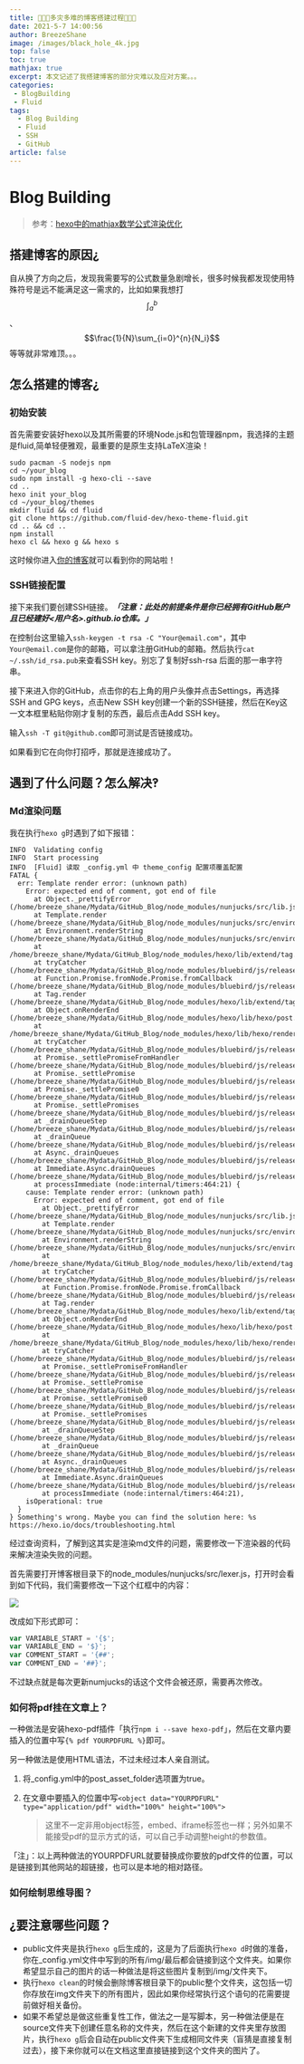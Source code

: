 ```yaml
---
title: 🥲🥲🥲多灾多难的博客搭建过程🥲🥲🥲
date: 2021-5-7 14:00:56
author: BreezeShane
image: /images/black_hole_4k.jpg
top: false
toc: true
mathjax: true
excerpt: 本文记述了我搭建博客的部分灾难以及应对方案。。。
categories: 
 - BlogBuilding
 - Fluid
tags:
  - Blog Building
  - Fluid
  - SSH
  - GitHub
article: false
---
```


# Blog Building

> 参考：[hexo中的mathjax数学公式渲染优化](https://wxwoo.top/2019/05/15/hexo-mathjax-renderer-optimization/)

## 搭建博客的原因¿

自从换了方向之后，发现我需要写的公式数量急剧增长，很多时候我都发现使用特殊符号是远不能满足这一需求的，比如如果我想打$$\int_a^b$$、$$\frac{1}{N}\sum_{i=0}^{n}{N_i}$$等等就非常难顶。。。

## 怎么搭建的博客¿

### 初始安装

首先需要安装好hexo以及其所需要的环境Node.js和包管理器npm，我选择的主题是fluid,简单轻便雅观，最重要的是原生支持LaTeX渲染！

```shell
sudo pacman -S nodejs npm
cd ~/your_blog
sudo npm install -g hexo-cli --save
cd ..
hexo init your_blog
cd ~/your_blog/themes
mkdir fluid && cd fluid
git clone https://github.com/fluid-dev/hexo-theme-fluid.git
cd .. && cd ..
npm install
hexo cl && hexo g && hexo s
```

这时候你进入[你的博客](localhost:4000)就可以看到你的网站啦！

### SSH链接配置

接下来我们要创建SSH链接。***「注意：此处的前提条件是你已经拥有GitHub账户且已经建好<用户名>.github.io仓库。」***

在控制台这里输入`ssh-keygen -t rsa -C "Your@email.com"`，其中`Your@email.com`是你的邮箱，可以拿注册GitHub的邮箱。然后执行`cat ~/.ssh/id_rsa.pub`来查看SSH key。别忘了复制好ssh-rsa 后面的那一串字符串。

接下来进入你的GitHub，点击你的右上角的用户头像并点击Settings，再选择SSH and GPG keys，点击New SSH key创建一个新的SSH链接，然后在Key这一文本框里粘贴你刚才复制的东西，最后点击Add SSH key。

输入`ssh -T git@github.com`即可测试是否链接成功。

如果看到它在向你打招呼，那就是连接成功了。

## 遇到了什么问题？怎么解决‽

### Md渲染问题

我在执行`hexo g`时遇到了如下报错：

```
INFO  Validating config
INFO  Start processing
INFO  [Fluid] 读取 _config.yml 中 theme_config 配置项覆盖配置
FATAL {
  err: Template render error: (unknown path)
    Error: expected end of comment, got end of file
      at Object._prettifyError (/home/breeze_shane/Mydata/GitHub_Blog/node_modules/nunjucks/src/lib.js:36:11)
      at Template.render (/home/breeze_shane/Mydata/GitHub_Blog/node_modules/nunjucks/src/environment.js:538:21)
      at Environment.renderString (/home/breeze_shane/Mydata/GitHub_Blog/node_modules/nunjucks/src/environment.js:380:17)
      at /home/breeze_shane/Mydata/GitHub_Blog/node_modules/hexo/lib/extend/tag.js:236:16
      at tryCatcher (/home/breeze_shane/Mydata/GitHub_Blog/node_modules/bluebird/js/release/util.js:16:23)
      at Function.Promise.fromNode.Promise.fromCallback (/home/breeze_shane/Mydata/GitHub_Blog/node_modules/bluebird/js/release/promise.js:209:30)
      at Tag.render (/home/breeze_shane/Mydata/GitHub_Blog/node_modules/hexo/lib/extend/tag.js:235:20)
      at Object.onRenderEnd (/home/breeze_shane/Mydata/GitHub_Blog/node_modules/hexo/lib/hexo/post.js:297:22)
      at /home/breeze_shane/Mydata/GitHub_Blog/node_modules/hexo/lib/hexo/render.js:79:21
      at tryCatcher (/home/breeze_shane/Mydata/GitHub_Blog/node_modules/bluebird/js/release/util.js:16:23)
      at Promise._settlePromiseFromHandler (/home/breeze_shane/Mydata/GitHub_Blog/node_modules/bluebird/js/release/promise.js:547:31)
      at Promise._settlePromise (/home/breeze_shane/Mydata/GitHub_Blog/node_modules/bluebird/js/release/promise.js:604:18)
      at Promise._settlePromise0 (/home/breeze_shane/Mydata/GitHub_Blog/node_modules/bluebird/js/release/promise.js:649:10)
      at Promise._settlePromises (/home/breeze_shane/Mydata/GitHub_Blog/node_modules/bluebird/js/release/promise.js:729:18)
      at _drainQueueStep (/home/breeze_shane/Mydata/GitHub_Blog/node_modules/bluebird/js/release/async.js:93:12)
      at _drainQueue (/home/breeze_shane/Mydata/GitHub_Blog/node_modules/bluebird/js/release/async.js:86:9)
      at Async._drainQueues (/home/breeze_shane/Mydata/GitHub_Blog/node_modules/bluebird/js/release/async.js:102:5)
      at Immediate.Async.drainQueues (/home/breeze_shane/Mydata/GitHub_Blog/node_modules/bluebird/js/release/async.js:15:14)
      at processImmediate (node:internal/timers:464:21) {
    cause: Template render error: (unknown path)
      Error: expected end of comment, got end of file
        at Object._prettifyError (/home/breeze_shane/Mydata/GitHub_Blog/node_modules/nunjucks/src/lib.js:36:11)
        at Template.render (/home/breeze_shane/Mydata/GitHub_Blog/node_modules/nunjucks/src/environment.js:538:21)
        at Environment.renderString (/home/breeze_shane/Mydata/GitHub_Blog/node_modules/nunjucks/src/environment.js:380:17)
        at /home/breeze_shane/Mydata/GitHub_Blog/node_modules/hexo/lib/extend/tag.js:236:16
        at tryCatcher (/home/breeze_shane/Mydata/GitHub_Blog/node_modules/bluebird/js/release/util.js:16:23)
        at Function.Promise.fromNode.Promise.fromCallback (/home/breeze_shane/Mydata/GitHub_Blog/node_modules/bluebird/js/release/promise.js:209:30)
        at Tag.render (/home/breeze_shane/Mydata/GitHub_Blog/node_modules/hexo/lib/extend/tag.js:235:20)
        at Object.onRenderEnd (/home/breeze_shane/Mydata/GitHub_Blog/node_modules/hexo/lib/hexo/post.js:297:22)
        at /home/breeze_shane/Mydata/GitHub_Blog/node_modules/hexo/lib/hexo/render.js:79:21
        at tryCatcher (/home/breeze_shane/Mydata/GitHub_Blog/node_modules/bluebird/js/release/util.js:16:23)
        at Promise._settlePromiseFromHandler (/home/breeze_shane/Mydata/GitHub_Blog/node_modules/bluebird/js/release/promise.js:547:31)
        at Promise._settlePromise (/home/breeze_shane/Mydata/GitHub_Blog/node_modules/bluebird/js/release/promise.js:604:18)
        at Promise._settlePromise0 (/home/breeze_shane/Mydata/GitHub_Blog/node_modules/bluebird/js/release/promise.js:649:10)
        at Promise._settlePromises (/home/breeze_shane/Mydata/GitHub_Blog/node_modules/bluebird/js/release/promise.js:729:18)
        at _drainQueueStep (/home/breeze_shane/Mydata/GitHub_Blog/node_modules/bluebird/js/release/async.js:93:12)
        at _drainQueue (/home/breeze_shane/Mydata/GitHub_Blog/node_modules/bluebird/js/release/async.js:86:9)
        at Async._drainQueues (/home/breeze_shane/Mydata/GitHub_Blog/node_modules/bluebird/js/release/async.js:102:5)
        at Immediate.Async.drainQueues (/home/breeze_shane/Mydata/GitHub_Blog/node_modules/bluebird/js/release/async.js:15:14)
        at processImmediate (node:internal/timers:464:21),
    isOperational: true
  }
} Something's wrong. Maybe you can find the solution here: %s https://hexo.io/docs/troubleshooting.html
```

经过查询资料，了解到这其实是渲染md文件的问题，需要修改一下渲染器的代码来解决渲染失败的问题。

首先需要打开博客根目录下的node_modules/nunjucks/src/lexer.js，打开时会看到如下代码，我们需要修改一下这个红框中的内容：

![](/images/2021-05-07_14-28.png)

改成如下形式即可：

```javascript
var VARIABLE_START = '{$';
var VARIABLE_END = '$}';
var COMMENT_START = '{##';
var COMMENT_END = '##}';
```

不过缺点就是每次更新numjucks的话这个文件会被还原，需要再次修改。

### 如何将pdf挂在文章上？

一种做法是安装hexo-pdf插件「执行`npm i --save hexo-pdf`」，然后在文章内要插入的位置中写`{% pdf YOURPDFURL %}`即可。

另一种做法是使用HTML语法，不过未经过本人亲自测试。

1. 将_config.yml中的post_asset_folder选项置为true。

2. 在文章中要插入的位置中写`<object data="YOURPDFURL" type="application/pdf" width="100%" height="100%">`

   > 这里不一定非用object标签，embed、iframe标签也一样；另外如果不能接受pdf的显示方式的话，可以自己手动调整height的参数值。

「注」：以上两种做法的YOURPDFURL就要替换成你要放的pdf文件的位置，可以是链接到其他网站的超链接，也可以是本地的相对路径。

### 如何绘制思维导图？



## ¿要注意哪些问题？

- public文件夹是执行`hexo g`后生成的，这是为了后面执行`hexo d`时做的准备，你在_config.yml文件中写到的所有/img/最后都会链接到这个文件夹。如果你希望显示自己的图片的话一种做法是将这些图片复制到/img/文件夹下。
- 执行`hexo clean`的时候会删除博客根目录下的public整个文件夹，这包括一切你存放在img文件夹下的所有图片，因此如果你经常执行这个语句的花需要提前做好相关备份。
- 如果不希望总是做这些重复性工作，做法之一是写脚本，另一种做法便是在source文件夹下创建任意名称的文件夹，然后在这个新建的文件夹里存放图片，执行`hexo g`后会自动在public文件夹下生成相同文件夹（盲猜是直接复制过去），接下来你就可以在文档这里直接链接到这个文件夹的图片了。